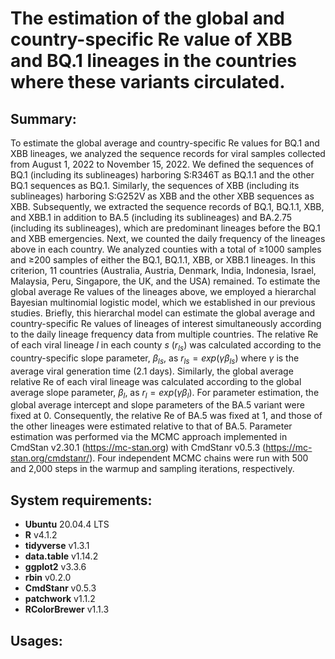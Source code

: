 # The estimation of the global and country-specific Re value of XBB and BQ.1 lineages in the countries where these variants circulated.

## Summary:

To estimate the global average and country-specific Re values for BQ.1 and XBB lineages, we analyzed the sequence records for viral samples collected from August 1, 2022 to November 15, 2022. We defined the sequences of BQ.1 (including its sublineages) harboring S:R346T as BQ.1.1 and the other BQ.1 sequences as BQ.1. Similarly, the sequences of XBB (including its sublineages) harboring S:G252V as XBB and the other XBB sequences as XBB. Subsequently, we extracted the sequence records of BQ.1, BQ.1.1, XBB, and XBB.1 in addition to BA.5 (including its sublineages) and BA.2.75 (including its sublineages), which are predominant lineages before the BQ.1 and XBB emergencies. Next, we counted the daily frequency of the lineages above in each country. We analyzed counties with a total of ≥1000 samples and ≥200 samples of either the BQ.1, BQ.1.1, XBB, or XBB.1 lineages. In this criterion, 11 countries (Australia, Austria, Denmark, India, Indonesia, Israel, Malaysia, Peru, Singapore, the UK, and the USA) remained. To estimate the global average Re values of the lineages above, we employed a hierarchal Bayesian multinomial logistic model, which we established in our previous studies. Briefly, this hierarchal model can estimate the global average and country-specific Re values of lineages of interest simultaneously according to the daily lineage frequency data from multiple countries. The relative Re of each viral lineage $l$ in each county $s$ ($r_{ls}$) was calculated according to the country-specific slope parameter, $\beta_{ls}$, as $r_{ls}=exp(\gamma\beta_{ls})$ where $\gamma$ is the average viral generation time (2.1 days). Similarly, the global average relative Re of each viral lineage was calculated according to the global average slope parameter, $\beta_l$, as $r_l=exp(\gamma\beta_l)$. For parameter estimation, the global average intercept and slope parameters of the BA.5 variant were fixed at 0. Consequently, the relative Re of BA.5 was fixed at 1, and those of the other lineages were estimated relative to that of BA.5. Parameter estimation was performed via the MCMC approach implemented in CmdStan v2.30.1 (https://mc-stan.org) with CmdStanr v0.5.3 (https://mc-stan.org/cmdstanr/). Four independent MCMC chains were run with 500 and 2,000 steps in the warmup and sampling iterations, respectively.

## System requirements:
* **Ubuntu** 20.04.4 LTS
* **R** v4.1.2
* **tidyverse** v1.3.1
* **data.table** v1.14.2
* **ggplot2** v3.3.6
* **rbin** v0.2.0
* **CmdStanr** v0.5.3
* **patchwork** v1.1.2
* **RColorBrewer** v1.1.3



## Usages:
```

```